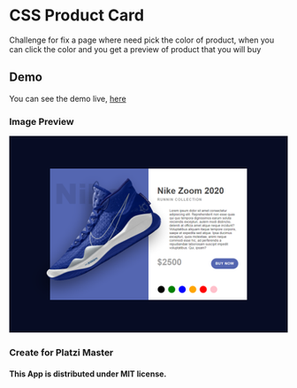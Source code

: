 # CSS Product Card

Challenge for fix a page where need pick the color of product, when you can click the color and you get a preview of product that you will buy

## Demo

You can see the demo live, [here](https://AlexanderAlvarez9.github.io/clase-de-CSS-product-card/)

### Image Preview

![Image Preview](preview.png)

### Create for Platzi Master

#### This App is distributed under MIT license.